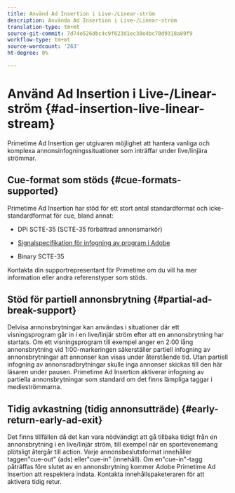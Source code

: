 ```yaml
---
title: Använd Ad Insertion i Live-/Linear-ström
description: Använda Ad Insertion i Live-/Linear-ström
translation-type: tm+mt
source-git-commit: 7d74e526dbc4c9f623d1ec30e4bc70d9318a89f9
workflow-type: tm+mt
source-wordcount: '263'
ht-degree: 0%

---
```



# Använd Ad Insertion i Live-/Linear-ström {#ad-insertion-live-linear-stream}

Primetime Ad Insertion ger utgivaren möjlighet att hantera vanliga och komplexa annonsinfogningssituationer som inträffar under live/linjära strömmar.

## Cue-format som stöds {#cue-formats-supported}

Primetime Ad Insertion har stöd för ett stort antal standardformat och icke-standardformat för cue, bland annat:

* DPI SCTE-35 (SCTE-35 förbättrad annonsmarkör)

* [Signalspecifikation för infogning av program i Adobe](https://www.adobe.com/content/dam/acom/en/devnet/primetime/PrimetimeDigitalProgramInsertionSignalingSpecification.pdf)

* Binary SCTE-35

Kontakta din supportrepresentant för Primetime om du vill ha mer information eller andra referenstyper som stöds.

## Stöd för partiell annonsbrytning {#partial-ad-break-support}

Delvisa annonsbrytningar kan användas i situationer där ett visningsprogram går in i en live/linjär ström efter att en annonsbrytning har startats.  Om ett visningsprogram till exempel anger en 2:00 lång annonsbrytning vid 1:00-markeringen säkerställer partiell infogning av annonsbrytningar att annonser kan visas under återstående tid. Utan partiell infogning av annonsradbrytningar skulle inga annonser skickas till den här läsaren under pausen. Primetime Ad Insertion aktiverar infogning av partiella annonsbrytningar som standard om det finns lämpliga taggar i medieströmmarna.

## Tidig avkastning (tidig annonsutträde) {#early-return-early-ad-exit}

Det finns tillfällen då det kan vara nödvändigt att gå tillbaka tidigt från en annonsbrytning i en live/linjär ström, till exempel när en sportevenemang plötsligt återgår till action. Varje annonsbeslutsformat innehåller taggen&quot;cue-out&quot; (ads) eller&quot;cue-in&quot; (innehåll). Om en&quot;cue-in&quot;-tagg påträffas före slutet av en annonsbrytning kommer Adobe Primetime Ad Insertion att respektera indata. Kontakta innehållspaketeraren för att aktivera tidig retur.
